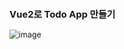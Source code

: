 <h3>Vue2로 Todo App 만들기</h3>

![image](https://user-images.githubusercontent.com/92071892/142521361-34727f08-0f1e-42fe-a771-685fdd27644d.png)
